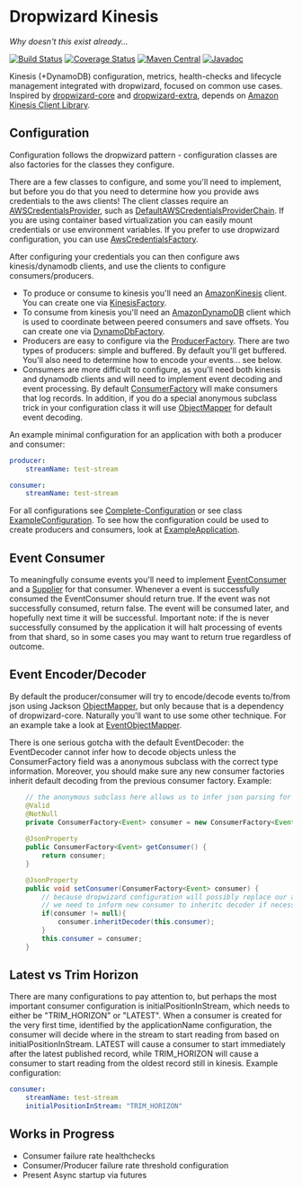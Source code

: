Dropwizard Kinesis
===================
*Why doesn't this exist already...*

[![Build Status](https://travis-ci.org/code-monastery/dropwizard-kinesis.svg?branch=master)](https://travis-ci.org/code-monastery/dropwizard-kinesis)
[![Coverage Status](https://img.shields.io/coveralls/code-monastery/dropwizard-kinesis.svg)](https://coveralls.io/r/code-monastery/dropwizard-kinesis)
[![Maven Central](https://maven-badges.herokuapp.com/maven-central/io.codemonastery/dropwizard-kinesis/badge.svg)](https://maven-badges.herokuapp.com/maven-central/io.codemonastery/dropwizard-kinesis)
[![Javadoc](https://javadoc-emblem.rhcloud.com/doc/io.codemonastery/dropwizard-kinesis/badge.svg)](http://www.javadoc.io/doc/io.codemonastery/dropwizard-kinesis)

Kinesis (+DynamoDB) configuration, metrics, health-checks and lifecycle management integrated with dropwizard, focused on common use cases. Inspired by [dropwizard-core](https://github.com/dropwizard/dropwizard/tree/master/dropwizard-core) and [dropwizard-extra](//github.com/datasift/dropwizard-extra), depends on [Amazon Kinesis Client Library](https://github.com/awslabs/amazon-kinesis-client).

Configuration
-----
Configuration follows the dropwizard pattern - configuration classes are also factories for the classes they configure.

There are a few classes to configure, and some you'll need to implement, but before you do that you need to determine how you provide aws credentials to the aws clients!
The client classes require an [AWSCredentialsProvider](https://github.com/aws/aws-sdk-java/blob/master/aws-java-sdk-core/src/main/java/com/amazonaws/auth/AWSCredentialsProvider.java), such as [DefaultAWSCredentialsProviderChain](https://github.com/aws/aws-sdk-java/blob/master/aws-java-sdk-core/src/main/java/com/amazonaws/auth/DefaultAWSCredentialsProviderChain.java).
If you are using container based virtualization you can easily mount credentials or use environment variables.
If you prefer to use dropwizard configuration, you can use [AwsCredentialsFactory](src/main/java/io/codemonastery/dropwizard/kinesis/AwsCredentialsFactory.java). 

After configuring your credentials you can then configure aws kinesis/dynamodb clients, and use the clients to configure consumers/producers. 
* To produce or consume to kinesis you'll need an [AmazonKinesis](https://github.com/aws/aws-sdk-java/blob/master/aws-java-sdk-kinesis/src/main/java/com/amazonaws/services/kinesis/AmazonKinesis.java) client. You can create one via [KinesisFactory](src/main/java/io/codemonastery/dropwizard/kinesis/KinesisFactory.java). 
* To consume from kinesis you'll need an [AmazonDynamoDB](https://github.com/aws/aws-sdk-java/blob/master/aws-java-sdk-dynamodb/src/main/java/com/amazonaws/services/dynamodbv2/AmazonDynamoDB.java) client which is used to coordinate between peered consumers and save offsets. You can create one via [DynamoDbFactory](src/main/java/io/codemonastery/dropwizard/kinesis/DynamoDbFactory.java). 
* Producers are easy to configure via the [ProducerFactory](src/main/java/io/codemonastery/dropwizard/kinesis/producer/ProducerFactory.java). There are two types of producers: simple and buffered. By default you'll get buffered. You'll also need to determine how to encode your events... see below.
* Consumers are more difficult to configure, as you'll need both kinesis and dynamodb clients and will need to implement event decoding and event processing. By default [ConsumerFactory](src/main/java/io/codemonastery/dropwizard/kinesis/consumer/ConsumerFactory.java) will make consumers that log records. In addition, if you do a special anonymous subclass trick in your configuration class it will use [ObjectMapper](https://github.com/FasterXML/jackson-databind/blob/master/src/main/java/com/fasterxml/jackson/databind/ObjectMapper.java) for default event decoding.
 
An example minimal configuration for an application with both a producer and consumer:
``` yaml
producer:
    streamName: test-stream

consumer:
    streamName: test-stream

```

For all configurations see [Complete-Configuration](/../../wiki/Complete-Configuration) or see class [ExampleConfiguration](src/test/java/io/codemonastery/dropwizard/kinesis/example/ExampleConfiguration.java). To see how the configuration could be used to create producers and consumers, look at [ExampleApplication](src/test/java/io/codemonastery/dropwizard/kinesis/example/ExampleApplication.java).

Event Consumer
-----
To meaningfully consume events you'll need to implement [EventConsumer](src/main/java/io/codemonastery/dropwizard/kinesis/consumer/EventConsumer.java) and a [Supplier](https://docs.oracle.com/javase/8/docs/api/java/util/function/Supplier.html) for that consumer.
Whenever a event is successfully consumed the EventConsumer should return true. If the event was not successfully consumed, return false. The event will be consumed later, and hopefully next time it will be successful. Important note: if the is never successfully consumed by the application it will halt processing of events from that shard, so in some cases you may want to return true regardless of outcome.

Event Encoder/Decoder
-----
By default the producer/consumer will try to encode/decode events to/from json using Jackson [ObjectMapper](https://github.com/FasterXML/jackson-databind/blob/master/src/main/java/com/fasterxml/jackson/databind/ObjectMapper.java), but only because that is a dependency of dropwizard-core. Naturally you'll want to use some other technique. For an example take a look at [EventObjectMapper](src/main/java/io/codemonastery/dropwizard/kinesis/EventObjectMapper.java).

There is one serious gotcha with the default EventDecoder: the EventDecoder cannot infer how to decode objects unless the ConsumerFactory field was a anonymous subclass with the correct type information. Moreover, you should make sure any new consumer factories inherit default decoding from the previous consumer factory. Example:
``` java
    // the anonymous subclass here allows us to infer json parsing for the Event class
    @Valid
    @NotNull
    private ConsumerFactory<Event> consumer = new ConsumerFactory<Event>(){}; // <= note the {}
    
    @JsonProperty
    public ConsumerFactory<Event> getConsumer() {
        return consumer;
    }

    @JsonProperty
    public void setConsumer(ConsumerFactory<Event> consumer) {
        // because dropwizard configuration will possibly replace our anonmymous consumer
        // we need to inform new consumer to inheritc decoder if necessary
        if(consumer != null){
            consumer.inheritDecoder(this.consumer);
        }
        this.consumer = consumer;
    }
```

Latest vs Trim Horizon
-----
There are many configurations to pay attention to, but perhaps the most important consumer configuration is initialPositionInStream, which needs to either be "TRIM_HORIZON" or "LATEST". When a consumer is created for the very first time, identified by the applicationName configuration, the consumer will decide where in the stream to start reading from based on initialPositionInStream. LATEST will cause a consumer to start immediately after the latest published record, while TRIM_HORIZON will cause a consumer to start reading from the oldest record still in kinesis. Example configuration: 
``` yaml
consumer:
    streamName: test-stream
    initialPositionInStream: "TRIM_HORIZON"
```

Works in Progress
-----
* Consumer failure rate healthchecks
* Consumer/Producer failure rate threshold configuration
* Present Async startup via futures
